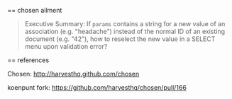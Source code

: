 == chosen ailment

> Executive Summary: 
> If `params` contains a string for a new value of an association (e.g. "headache") instead of the normal ID of an existing document (e.g. "42"), how to reselect the new value in a SELECT menu upon validation error?

== references

Chosen: http://harvesthq.github.com/chosen


koenpunt fork: https://github.com/harvesthq/chosen/pull/166

